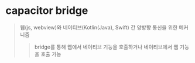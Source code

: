# capacitor bridge

> 웹(js, webview)와 네이티브(Kotlin(Java), Swift) 간 양방향 통신을 위한 메커니즘
>
> > bridge를 통해 웹에서 네이티브 기능을 호출하거나 네이티브에서 웹 기능을 호출 가능
